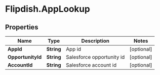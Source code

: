 # Flipdish.AppLookup

## Properties
Name | Type | Description | Notes
------------ | ------------- | ------------- | -------------
**AppId** | **String** | App id | [optional] 
**OpportunityId** | **String** | Salesforce opportunity id | [optional] 
**AccountId** | **String** | Salesforce account id | [optional] 


